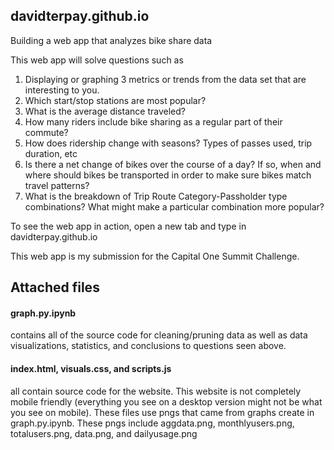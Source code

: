 ## davidterpay.github.io
Building a web app that analyzes bike share data

This web app will solve questions such as 
1. Displaying or graphing 3 metrics or trends from the data set that are interesting to you.
2. Which start/stop stations are most popular?
3. What is the average distance traveled?
4. How many riders include bike sharing as a regular part of their commute?
5. How does ridership change with seasons? Types of passes used, trip duration, etc
6. Is there a net change of bikes over the course of a day? If so, when and where should bikes be transported in order to make sure bikes match travel patterns?
7. What is the breakdown of Trip Route Category-Passholder type combinations? What might make a particular combination more popular?

To see the web app in action, open a new tab and type in davidterpay.github.io

This web app is my submission for the Capital One Summit Challenge.

## Attached files

#### graph.py.ipynb 
contains all of the source code for cleaning/pruning data as well as data visualizations, statistics, and conclusions to questions seen above.

#### index.html, visuals.css, and scripts.js 
all contain source code for the website. This website is not completely mobile friendly (everything you see on a desktop version might not be what you see on mobile). These files use pngs that came from graphs create in graph.py.ipynb. These pngs include aggdata.png, monthlyusers.png, totalusers.png, data.png, and dailyusage.png
